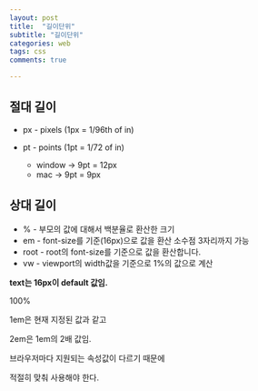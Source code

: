```yaml
---
layout: post
title:  "길이단위"
subtitle: "길이단위"
categories: web
tags: css
comments: true

---
```


절대 길이
---

- px - pixels (1px = 1/96th of in)

- pt - points (1pt = 1/72 of in)
	- window ->  9pt = 12px
	- mac -> 9pt = 9px

상대 길이
---

- % - 부모의 값에 대해서 백분율로 환산한 크기
- em - font-size를 기준(16px)으로 값을 환산 소수점 3자리까지 가능
- root - root의 font-size를 기준으로 값을 환산합니다.
- vw - viewport의 width값을 기준으로 1%의 값으로 계산

**text는 16px이 default 값임.**

100% 

1em은 현재 지정된 값과 같고

2em은 1em의 2배 값임.

브라우저마다 지원되는 속성값이 다르기 때문에

적절히 맞춰 사용해야 한다.
